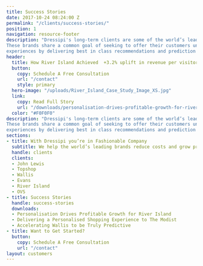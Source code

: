 ```yaml
---
title: Success Stories
date: 2017-10-24 08:24:00 Z
permalink: "/clients/success-stories/"
position: 1
navigation: resource-footer
description: "Dressipi's long-term clients are some of the world’s leading retail brands.
These brands share a common goal of seeking to offer their customers unbeatable
experiences by delivering best in class recommendations and prediction scores."
header:
  title: How River Island Achieved  +3.2% uplift in revenue per visitor and +20% AOV increase with Dressipi’s Revenue Optimisation Platform.
  button:
    copy: Schedule A Free Consultation
    url: "/contact"
    style: primary
  hero-image: "/uploads/River_Island_Case_Study_Image_XS.jpg"
  link:
    copy: Read Full Story
    url: "/downloads/personalisation-drives-profitable-growth-for-river-island/"
  color: "#F0F0F0"
description: "Dressipi's long-term clients are some of the world’s leading retail brands.
These brands share a common goal of seeking to offer their customers unbeatable
experiences by delivering best in class recommendations and prediction scores."
sections:
- title: With Dressipi you’re in Fashionable Company
  subtitle: We help the world’s leading brands reduce costs and grow profitably 
  handle: clients
  clients:
  - John Lewis
  - Topshop
  - Wallis
  - Evans
  - River Island
  - OVS
- title: Success Stories
  handle: success-stories
  downloads:
  - Personalisation Drives Profitable Growth for River Island
  - Delivering a Personalised Shopping Experience to The Modist
  - Accelerating Wallis to be Truly Predictive
- title: Want to Get Started?
  button:
    copy: Schedule A Free Consultation
    url: "/contact"
layout: customers
---
```



